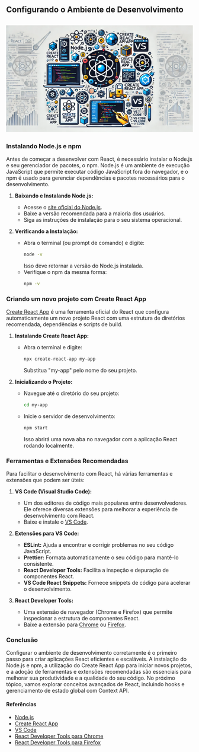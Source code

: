 ## Configurando o Ambiente de Desenvolvimento
![Componentes, Estado, e Props](https://raw.githubusercontent.com/leorodriguesdev/artigos-react-react-native/main/images/instalando-node-npm.webp)
---
### Instalando Node.js e npm

Antes de começar a desenvolver com React, é necessário instalar o Node.js e seu gerenciador de pacotes, o npm. Node.js é um ambiente de execução JavaScript que permite executar código JavaScript fora do navegador, e o npm é usado para gerenciar dependências e pacotes necessários para o desenvolvimento.

1. **Baixando e Instalando Node.js:**
   - Acesse o [site oficial do Node.js](https://nodejs.org/).
   - Baixe a versão recomendada para a maioria dos usuários.
   - Siga as instruções de instalação para o seu sistema operacional.

2. **Verificando a Instalação:**
   - Abra o terminal (ou prompt de comando) e digite:
     ```bash
     node -v
     ```
     Isso deve retornar a versão do Node.js instalada.
   - Verifique o npm da mesma forma:
     ```bash
     npm -v
     ```

### Criando um novo projeto com Create React App

[Create React App](https://create-react-app.dev/) é uma ferramenta oficial do React que configura automaticamente um novo projeto React com uma estrutura de diretórios recomendada, dependências e scripts de build.

1. **Instalando Create React App:**
   - Abra o terminal e digite:
     ```bash
     npx create-react-app my-app
     ```
     Substitua "my-app" pelo nome do seu projeto.

2. **Inicializando o Projeto:**
   - Navegue até o diretório do seu projeto:
     ```bash
     cd my-app
     ```
   - Inicie o servidor de desenvolvimento:
     ```bash
     npm start
     ```
     Isso abrirá uma nova aba no navegador com a aplicação React rodando localmente.

### Ferramentas e Extensões Recomendadas

Para facilitar o desenvolvimento com React, há várias ferramentas e extensões que podem ser úteis:

1. **VS Code (Visual Studio Code):**
   - Um dos editores de código mais populares entre desenvolvedores. Ele oferece diversas extensões para melhorar a experiência de desenvolvimento com React.
   - Baixe e instale o [VS Code](https://code.visualstudio.com/).

2. **Extensões para VS Code:**
   - **ESLint:** Ajuda a encontrar e corrigir problemas no seu código JavaScript.
   - **Prettier:** Formata automaticamente o seu código para mantê-lo consistente.
   - **React Developer Tools:** Facilita a inspeção e depuração de componentes React.
   - **VS Code React Snippets:** Fornece snippets de código para acelerar o desenvolvimento.

3. **React Developer Tools:**
   - Uma extensão de navegador (Chrome e Firefox) que permite inspecionar a estrutura de componentes React.
   - Baixe a extensão para [Chrome](https://chrome.google.com/webstore/detail/react-developer-tools) ou [Firefox](https://addons.mozilla.org/en-US/firefox/addon/react-devtools/).

### Conclusão

Configurar o ambiente de desenvolvimento corretamente é o primeiro passo para criar aplicações React eficientes e escaláveis. A instalação do Node.js e npm, a utilização do Create React App para iniciar novos projetos, e a adoção de ferramentas e extensões recomendadas são essenciais para melhorar sua produtividade e a qualidade do seu código. No próximo tópico, vamos explorar conceitos avançados de React, incluindo hooks e gerenciamento de estado global com Context API.

#### Referências
- [Node.js](https://nodejs.org/)
- [Create React App](https://create-react-app.dev/)
- [VS Code](https://code.visualstudio.com/)
- [React Developer Tools para Chrome](https://chrome.google.com/webstore/detail/react-developer-tools)
- [React Developer Tools para Firefox](https://addons.mozilla.org/en-US/firefox/addon/react-devtools/)